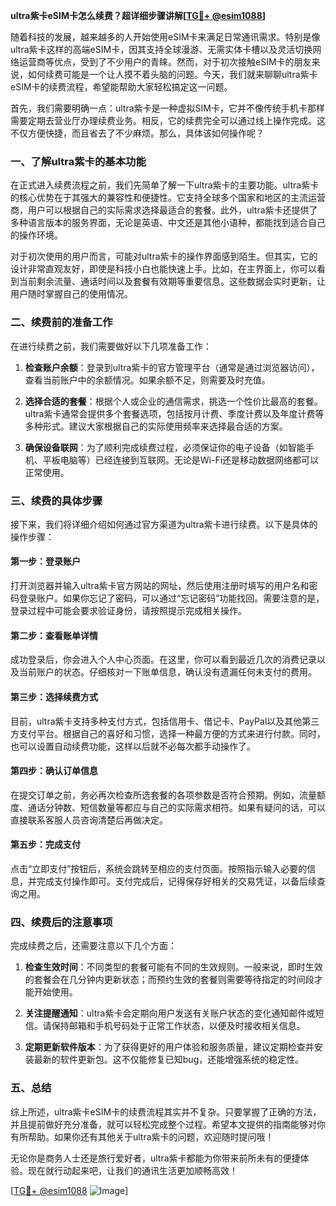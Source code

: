 **ultra紫卡eSIM卡怎么续费？超详细步骤讲解[[TG💪+ @esim1088](https://t.me/s/esim1088)]**

随着科技的发展，越来越多的人开始使用eSIM卡来满足日常通讯需求。特别是像ultra紫卡这样的高端eSIM卡，因其支持全球漫游、无需实体卡槽以及灵活切换网络运营商等优点，受到了不少用户的青睐。然而，对于初次接触eSIM卡的朋友来说，如何续费可能是一个让人摸不着头脑的问题。今天，我们就来聊聊ultra紫卡eSIM卡的续费流程，希望能帮助大家轻松搞定这一问题。

首先，我们需要明确一点：ultra紫卡是一种虚拟SIM卡，它并不像传统手机卡那样需要定期去营业厅办理续费业务。相反，它的续费完全可以通过线上操作完成。这不仅方便快捷，而且省去了不少麻烦。那么，具体该如何操作呢？

### 一、了解ultra紫卡的基本功能

在正式进入续费流程之前，我们先简单了解一下ultra紫卡的主要功能。ultra紫卡的核心优势在于其强大的兼容性和便捷性。它支持全球多个国家和地区的主流运营商，用户可以根据自己的实际需求选择最适合的套餐。此外，ultra紫卡还提供了多种语言版本的服务界面，无论是英语、中文还是其他小语种，都能找到适合自己的操作环境。

对于初次使用的用户而言，可能对ultra紫卡的操作界面感到陌生。但其实，它的设计非常直观友好，即使是科技小白也能快速上手。比如，在主界面上，你可以看到当前剩余流量、通话时间以及套餐有效期等重要信息。这些数据会实时更新，让用户随时掌握自己的使用情况。

### 二、续费前的准备工作

在进行续费之前，我们需要做好以下几项准备工作：

1. **检查账户余额**：登录到ultra紫卡的官方管理平台（通常是通过浏览器访问），查看当前账户中的余额情况。如果余额不足，则需要及时充值。
   
2. **选择合适的套餐**：根据个人或企业的通信需求，挑选一个性价比最高的套餐。ultra紫卡通常会提供多个套餐选项，包括按月计费、季度计费以及年度计费等多种形式。建议大家根据自己的实际使用频率来选择最合适的方案。

3. **确保设备联网**：为了顺利完成续费过程，必须保证你的电子设备（如智能手机、平板电脑等）已经连接到互联网。无论是Wi-Fi还是移动数据网络都可以正常使用。

### 三、续费的具体步骤

接下来，我们将详细介绍如何通过官方渠道为ultra紫卡进行续费。以下是具体的操作步骤：

#### 第一步：登录账户

打开浏览器并输入ultra紫卡官方网站的网址，然后使用注册时填写的用户名和密码登录账户。如果你忘记了密码，可以通过“忘记密码”功能找回。需要注意的是，登录过程中可能会要求验证身份，请按照提示完成相关操作。

#### 第二步：查看账单详情

成功登录后，你会进入个人中心页面。在这里，你可以看到最近几次的消费记录以及当前账户的状态。仔细核对一下账单信息，确认没有遗漏任何未支付的费用。

#### 第三步：选择续费方式

目前，ultra紫卡支持多种支付方式，包括信用卡、借记卡、PayPal以及其他第三方支付平台。根据自己的喜好和习惯，选择一种最方便的方式来进行付款。同时，也可以设置自动续费功能，这样以后就不必每次都手动操作了。

#### 第四步：确认订单信息

在提交订单之前，务必再次检查所选套餐的各项参数是否符合预期。例如，流量额度、通话分钟数、短信数量等都应与自己的实际需求相符。如果有疑问的话，可以直接联系客服人员咨询清楚后再做决定。

#### 第五步：完成支付

点击“立即支付”按钮后，系统会跳转至相应的支付页面。按照指示输入必要的信息，并完成支付操作即可。支付完成后，记得保存好相关的交易凭证，以备后续查询之用。

### 四、续费后的注意事项

完成续费之后，还需要注意以下几个方面：

1. **检查生效时间**：不同类型的套餐可能有不同的生效规则。一般来说，即时生效的套餐会在几分钟内更新状态；而预约生效的套餐则需要等待指定的时间段才能开始使用。

2. **关注提醒通知**：ultra紫卡会定期向用户发送有关账户状态的变化通知邮件或短信。请保持邮箱和手机号码处于正常工作状态，以便及时接收相关信息。

3. **定期更新软件版本**：为了获得更好的用户体验和服务质量，建议定期检查并安装最新的软件更新包。这不仅能修复已知bug，还能增强系统的稳定性。

### 五、总结

综上所述，ultra紫卡eSIM卡的续费流程其实并不复杂。只要掌握了正确的方法，并且提前做好充分准备，就可以轻松完成整个过程。希望本文提供的指南能够对你有所帮助。如果你还有其他关于ultra紫卡的问题，欢迎随时提问哦！

无论你是商务人士还是旅行爱好者，ultra紫卡都能为你带来前所未有的便捷体验。现在就行动起来吧，让我们的通讯生活更加顺畅高效！

[[TG💪+ @esim1088](https://t.me/s/esim1088) ![Image](https://i.postimg.cc/4NQfJmqS/Snipaste-2025-05-13-00-14-12.png)]